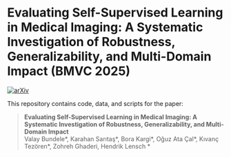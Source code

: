 # Evaluating Self-Supervised Learning in Medical Imaging: A Systematic Investigation of Robustness, Generalizability, and Multi-Domain Impact (BMVC 2025)

[![arXiv](https://img.shields.io/badge/arXiv-2412.19124-B31B1B.svg)](https://arxiv.org/abs/2412.19124)

This repository contains code, data, and scripts for the paper:

> **Evaluating Self-Supervised Learning in Medical Imaging: A Systematic Investigation of Robustness, Generalizability, and Multi-Domain Impact**  
> Valay Bundele*, Karahan Sarıtaş*, Bora Kargi*, Oğuz Ata Çal*, Kıvanç Tezören*, Zohreh Ghaderi, Hendrik Lensch \*
